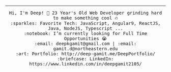 
 <hr></hr>
<p align="center">
  <samp>
    Hi, I'm Deep! 👋
    23 Year's Old Web Developer grinding hard to make something cool 🔥 <br>
    :sparkles: Favorite Tech: JavaScript, Angular9, ReactJS, Java, NodeJS, Typescript ... <br>
    :notebook: I’m currently looking for Full Time Opportunities 😭  <br>
    :email:	deepkgamit@gmail.com | :email:	gamit.d@northeastern.edu <br>
    :art: Portfolio: http://deep-gamit.me/DeepPortfolio/ <br>
    :briefcase: LinkedIn: https://www.linkedin.com/in/deepgamit2105/ <br>
  </samp>
</p>

